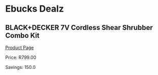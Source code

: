 
# Ebucks Dealz
## BLACK+DECKER 7V Cordless Shear Shrubber Combo Kit
[Product Page](https://www.ebucks.com/web/shop/productSelected.do?prodId=1069187943&catId=363410833)

Price: R799.00

Savings: 150.0


	